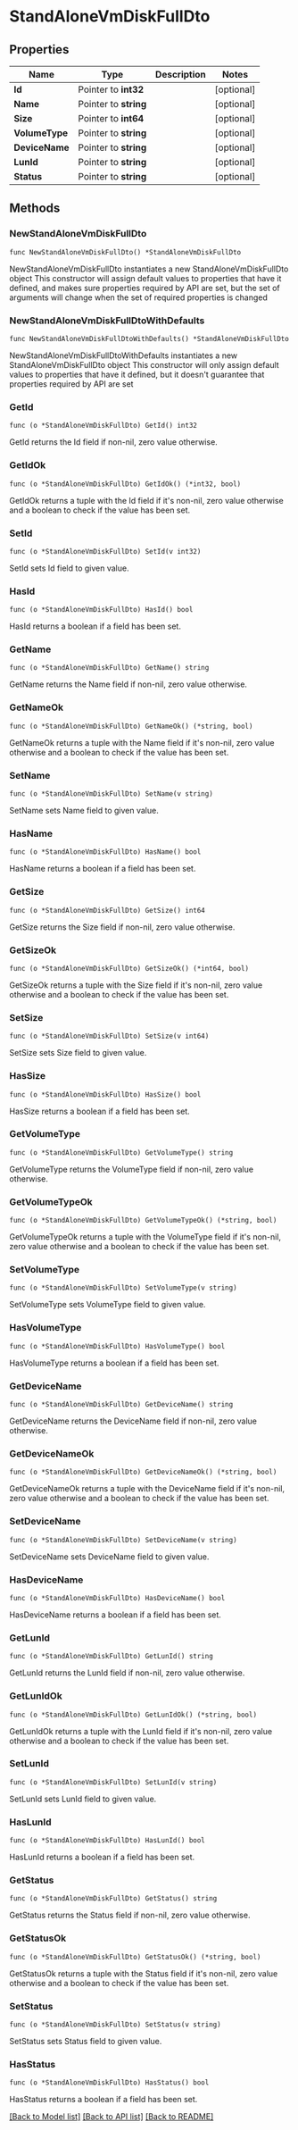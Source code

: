 # StandAloneVmDiskFullDto

## Properties

Name | Type | Description | Notes
------------ | ------------- | ------------- | -------------
**Id** | Pointer to **int32** |  | [optional] 
**Name** | Pointer to **string** |  | [optional] 
**Size** | Pointer to **int64** |  | [optional] 
**VolumeType** | Pointer to **string** |  | [optional] 
**DeviceName** | Pointer to **string** |  | [optional] 
**LunId** | Pointer to **string** |  | [optional] 
**Status** | Pointer to **string** |  | [optional] 

## Methods

### NewStandAloneVmDiskFullDto

`func NewStandAloneVmDiskFullDto() *StandAloneVmDiskFullDto`

NewStandAloneVmDiskFullDto instantiates a new StandAloneVmDiskFullDto object
This constructor will assign default values to properties that have it defined,
and makes sure properties required by API are set, but the set of arguments
will change when the set of required properties is changed

### NewStandAloneVmDiskFullDtoWithDefaults

`func NewStandAloneVmDiskFullDtoWithDefaults() *StandAloneVmDiskFullDto`

NewStandAloneVmDiskFullDtoWithDefaults instantiates a new StandAloneVmDiskFullDto object
This constructor will only assign default values to properties that have it defined,
but it doesn't guarantee that properties required by API are set

### GetId

`func (o *StandAloneVmDiskFullDto) GetId() int32`

GetId returns the Id field if non-nil, zero value otherwise.

### GetIdOk

`func (o *StandAloneVmDiskFullDto) GetIdOk() (*int32, bool)`

GetIdOk returns a tuple with the Id field if it's non-nil, zero value otherwise
and a boolean to check if the value has been set.

### SetId

`func (o *StandAloneVmDiskFullDto) SetId(v int32)`

SetId sets Id field to given value.

### HasId

`func (o *StandAloneVmDiskFullDto) HasId() bool`

HasId returns a boolean if a field has been set.

### GetName

`func (o *StandAloneVmDiskFullDto) GetName() string`

GetName returns the Name field if non-nil, zero value otherwise.

### GetNameOk

`func (o *StandAloneVmDiskFullDto) GetNameOk() (*string, bool)`

GetNameOk returns a tuple with the Name field if it's non-nil, zero value otherwise
and a boolean to check if the value has been set.

### SetName

`func (o *StandAloneVmDiskFullDto) SetName(v string)`

SetName sets Name field to given value.

### HasName

`func (o *StandAloneVmDiskFullDto) HasName() bool`

HasName returns a boolean if a field has been set.

### GetSize

`func (o *StandAloneVmDiskFullDto) GetSize() int64`

GetSize returns the Size field if non-nil, zero value otherwise.

### GetSizeOk

`func (o *StandAloneVmDiskFullDto) GetSizeOk() (*int64, bool)`

GetSizeOk returns a tuple with the Size field if it's non-nil, zero value otherwise
and a boolean to check if the value has been set.

### SetSize

`func (o *StandAloneVmDiskFullDto) SetSize(v int64)`

SetSize sets Size field to given value.

### HasSize

`func (o *StandAloneVmDiskFullDto) HasSize() bool`

HasSize returns a boolean if a field has been set.

### GetVolumeType

`func (o *StandAloneVmDiskFullDto) GetVolumeType() string`

GetVolumeType returns the VolumeType field if non-nil, zero value otherwise.

### GetVolumeTypeOk

`func (o *StandAloneVmDiskFullDto) GetVolumeTypeOk() (*string, bool)`

GetVolumeTypeOk returns a tuple with the VolumeType field if it's non-nil, zero value otherwise
and a boolean to check if the value has been set.

### SetVolumeType

`func (o *StandAloneVmDiskFullDto) SetVolumeType(v string)`

SetVolumeType sets VolumeType field to given value.

### HasVolumeType

`func (o *StandAloneVmDiskFullDto) HasVolumeType() bool`

HasVolumeType returns a boolean if a field has been set.

### GetDeviceName

`func (o *StandAloneVmDiskFullDto) GetDeviceName() string`

GetDeviceName returns the DeviceName field if non-nil, zero value otherwise.

### GetDeviceNameOk

`func (o *StandAloneVmDiskFullDto) GetDeviceNameOk() (*string, bool)`

GetDeviceNameOk returns a tuple with the DeviceName field if it's non-nil, zero value otherwise
and a boolean to check if the value has been set.

### SetDeviceName

`func (o *StandAloneVmDiskFullDto) SetDeviceName(v string)`

SetDeviceName sets DeviceName field to given value.

### HasDeviceName

`func (o *StandAloneVmDiskFullDto) HasDeviceName() bool`

HasDeviceName returns a boolean if a field has been set.

### GetLunId

`func (o *StandAloneVmDiskFullDto) GetLunId() string`

GetLunId returns the LunId field if non-nil, zero value otherwise.

### GetLunIdOk

`func (o *StandAloneVmDiskFullDto) GetLunIdOk() (*string, bool)`

GetLunIdOk returns a tuple with the LunId field if it's non-nil, zero value otherwise
and a boolean to check if the value has been set.

### SetLunId

`func (o *StandAloneVmDiskFullDto) SetLunId(v string)`

SetLunId sets LunId field to given value.

### HasLunId

`func (o *StandAloneVmDiskFullDto) HasLunId() bool`

HasLunId returns a boolean if a field has been set.

### GetStatus

`func (o *StandAloneVmDiskFullDto) GetStatus() string`

GetStatus returns the Status field if non-nil, zero value otherwise.

### GetStatusOk

`func (o *StandAloneVmDiskFullDto) GetStatusOk() (*string, bool)`

GetStatusOk returns a tuple with the Status field if it's non-nil, zero value otherwise
and a boolean to check if the value has been set.

### SetStatus

`func (o *StandAloneVmDiskFullDto) SetStatus(v string)`

SetStatus sets Status field to given value.

### HasStatus

`func (o *StandAloneVmDiskFullDto) HasStatus() bool`

HasStatus returns a boolean if a field has been set.


[[Back to Model list]](../README.md#documentation-for-models) [[Back to API list]](../README.md#documentation-for-api-endpoints) [[Back to README]](../README.md)


